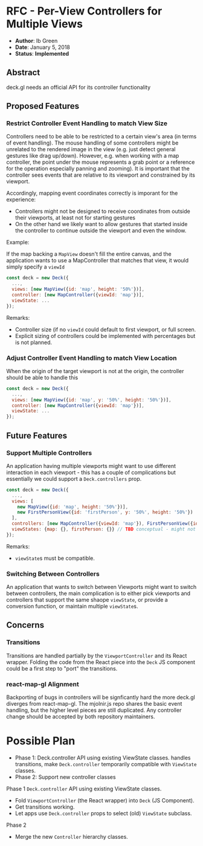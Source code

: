# RFC - Per-View Controllers for Multiple Views

* **Author**: Ib Green
* **Date**: January 5, 2018
* **Status**: **Implemented**


## Abstract

deck.gl needs an official API for its controller functionality


## Proposed Features

### Restrict Controller Event Handling to match View Size

Controllers need to be able to be restricted to a certain view's area (in terms of event handling). The mouse handling of some controllers might be unrelated to the rendered image in the view (e.g. just detect general gestures like drag up/down). However, e.g. when working with a map controller, the point under the mouse represents a grab point or a reference for the operation especially panning and zooming). It is important that the controller sees events that are relative to its viewport and constrained by its viewport.

Accordingly, mapping event coordinates correctly is imporant for the experience:
* Controllers might not be designed to receive coordinates from outside their viewports, at least not for starting gestures
* On the other hand we likely want to allow gestures that started inside the controller to continue outside the viewport and even the window.

Example:

If the map backing a `MapView` doesn't fill the entire canvas, and the application wants to use a MapController that matches that view, it would simply specify a `viewId`
```js
const deck = new Deck({
  ...,
  views: [new MapView({id: 'map', height: '50%'})],
  controller: [new MapController({viewId: 'map'})],
  viewState: ...
});
```
Remarks:
* Controller size (if no `viewId` could default to first viewport, or full screen.
* Explicit sizing of controllers could be implemented with percentages but is not planned.


### Adjust Controller Event Handling to match View Location

When the origin of the target viewport is not at the origin, the controller should be able to handle this
```js
const deck = new Deck({
  ...,
  views: [new MapView({id: 'map', y: '50%', height: '50%'})],
  controller: [new MapController({viewId: 'map'})],
  viewState: ...
});
```

## Future Features

### Support Multiple Controllers

An application having multiple viewports might want to use different interaction in each viewport - this has a couple of complications but essentially we could support a `Deck.controllers` prop.
```js
const deck = new Deck({
  ...,
  views: [
  	new MapView({id: 'map', height: '50%'})],
  	new FirstPersonView({id: 'firstPerson', y: '50%', height: '50%'})
  ],
  controllers: [new MapController({viewId: 'map'}), FirstPersonView({id: 'first-person'})],
  viewStates: {map: {}, firstPerson: {}} // TBD conceptual - might not be a map
});
```
Remarks:
* `viewState`s must be compatible.


### Switching Between Controllers

An application that wants to switch between Viewports might want to switch between controllers, the main complication is to either pick viewports and controllers that support the same shaope `viewState`, or provide a conversion function, or maintain multiple `viewState`s.


## Concerns

### Transitions

Transitions are handled partially by the `ViewportController` and its React wrapper. Folding the code from the React piece into the `Deck` JS component could be a first step to "port" the transitions.

### react-map-gl Alignment

Backporting of bugs in controllers will be signficantly hard the more deck.gl diverges from react-map-gl. The mjolnir.js repo shares the basic event handling, but the higher level pieces are still duplicated. Any controller change should be accepted by both repository maintainers.


# Possible Plan

- Phase 1: Deck.controller API using existing ViewState classes. handles transitions, make `Deck.controller` temporarily compatible with `ViewState` classes.
- Phase 2: Support new controller classes

Phase 1 `Deck.controller` API using existing ViewState classes.
* Fold `ViewportController` (the React wrapper) into `Deck` (JS Component).
* Get transitions working.
* Let apps use `Deck.controller` props to select (old) `ViewState` subclass.

Phase 2
* Merge the new `Controller` hierarchy classes.
